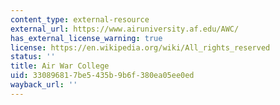 ```yaml
---
content_type: external-resource
external_url: https://www.airuniversity.af.edu/AWC/
has_external_license_warning: true
license: https://en.wikipedia.org/wiki/All_rights_reserved
status: ''
title: Air War College
uid: 33089681-7be5-435b-9b6f-380ea05ee0ed
wayback_url: ''
---
```

